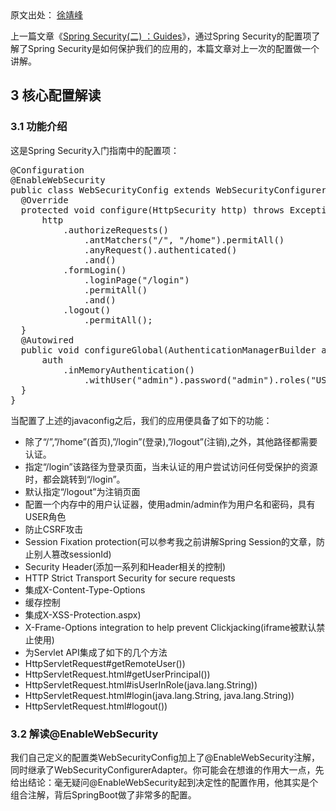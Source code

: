 <div class="entry"> 
 <div class="copyright-area">
  原文出处： 
  <a ref="nofollow" target="_blank" href="https://www.cnkirito.moe/2017/09/20/spring-security-3/">徐靖峰</a>
 </div> 
 <p>上一篇文章《<a title="Spring Security ( 二 ) ：指南" href="http://www.importnew.com/26735.html">Spring Security(二) ：Guides</a>》，通过Spring Security的配置项了解了Spring Security是如何保护我们的应用的，本篇文章对上一次的配置做一个讲解。</p> 
 <h2>3 核心配置解读</h2> 
 <h3>3.1 功能介绍</h3> 
 <p>这是Spring Security入门指南中的配置项：</p> 
 <pre class="brush: java; gutter: true">@Configuration
@EnableWebSecurity
public class WebSecurityConfig extends WebSecurityConfigurerAdapter {
  @Override
  protected void configure(HttpSecurity http) throws Exception {
      http
          .authorizeRequests()
              .antMatchers("/", "/home").permitAll()
              .anyRequest().authenticated()
              .and()
          .formLogin()
              .loginPage("/login")
              .permitAll()
              .and()
          .logout()
              .permitAll();
  }
  @Autowired
  public void configureGlobal(AuthenticationManagerBuilder auth) throws Exception {
      auth
          .inMemoryAuthentication()
              .withUser("admin").password("admin").roles("USER");
  }
}</pre> 
 <p>当配置了上述的javaconfig之后，我们的应用便具备了如下的功能：</p> 
 <ul> 
  <li>除了“/”,”/home”(首页),”/login”(登录),”/logout”(注销),之外，其他路径都需要认证。</li> 
  <li>指定“/login”该路径为登录页面，当未认证的用户尝试访问任何受保护的资源时，都会跳转到“/login”。</li> 
  <li>默认指定“/logout”为注销页面</li> 
  <li>配置一个内存中的用户认证器，使用admin/admin作为用户名和密码，具有USER角色</li> 
  <li>防止CSRF攻击</li> 
  <li>Session Fixation protection(可以参考我之前讲解Spring Session的文章，防止别人篡改sessionId)</li> 
  <li>Security Header(添加一系列和Header相关的控制)</li> 
  <li>HTTP Strict Transport Security for secure requests</li> 
  <li>集成X-Content-Type-Options</li> 
  <li>缓存控制</li> 
  <li>集成X-XSS-Protection.aspx)</li> 
  <li>X-Frame-Options integration to help prevent Clickjacking(iframe被默认禁止使用)</li> 
  <li>为Servlet API集成了如下的几个方法</li> 
  <li>HttpServletRequest#getRemoteUser())</li> 
  <li>HttpServletRequest.html#getUserPrincipal())</li> 
  <li>HttpServletRequest.html#isUserInRole(java.lang.String))</li> 
  <li>HttpServletRequest.html#login(java.lang.String, java.lang.String))</li> 
  <li>HttpServletRequest.html#logout())</li> 
 </ul> 
 <h3>3.2 解读@EnableWebSecurity</h3> 
 <p>我们自己定义的配置类WebSecurityConfig加上了@EnableWebSecurity注解，同时继承了WebSecurityConfigurerAdapter。你可能会在想谁的作用大一点，先给出结论：毫无疑问@EnableWebSecurity起到决定性的配置作用，他其实是个组合注解，背后SpringBoot做了非常多的配置。</p> 
 <!-- BEGIN #author-bio --> 
 <!-- END #author-bio --> 
</div>